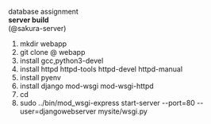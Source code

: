 database assignment  
**server build**  
(@sakura-server)
1. mkdir webapp
2. git clone @ webapp
3. install gcc,python3-devel
4. install httpd httpd-tools httpd-devel httpd-manual
5. install pyenv
6. install django mod-wsgi mod-wsgi-httpd
7. cd <project directory>
8. sudo ../bin/mod_wsgi-express start-server --port=80 --user=djangowebserver mysite/wsgi.py

